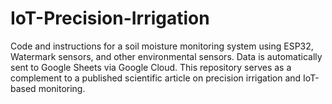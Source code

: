 # IoT-Precision-Irrigation
Code and instructions for a soil moisture monitoring system using ESP32, Watermark sensors, and other environmental sensors. Data is automatically sent to Google Sheets via Google Cloud. This repository serves as a complement to a published scientific article on precision irrigation and IoT-based monitoring.
